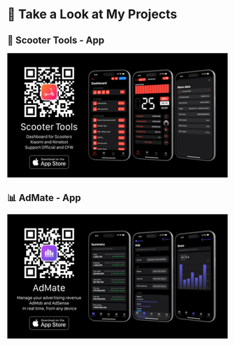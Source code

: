 # 🚀 Take a Look at My Projects

## 🛴 Scooter Tools - App
<p align="center">
  <a href="https://scootertools.app">
    <img src="/assets/banner-scooter-tools.png" alt="Banner - Scooter Tools App">
  </a>
</p>

## 📊 AdMate - App
<p align="center">
  <a href="https://admate.dev">
    <img src="/assets/banner-admate.png" alt="Banner - AdMate App">
  </a>
</p>

